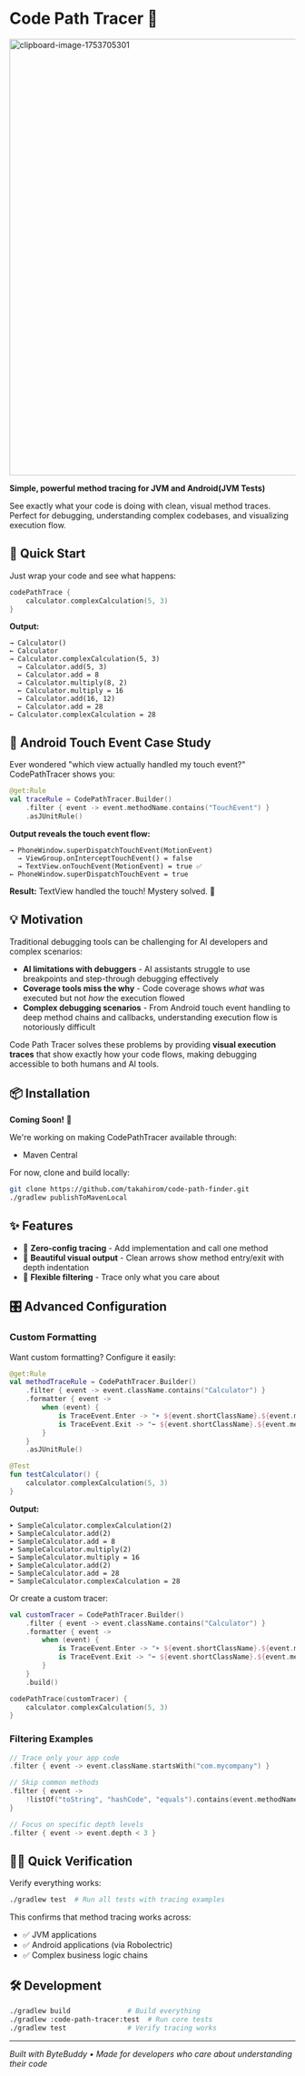 # Code Path Tracer 🧭

<img width="1408" height="768" alt="clipboard-image-1753705301" src="https://github.com/user-attachments/assets/6adb29ac-ce64-49ec-b141-f7bf9e29c511" />

**Simple, powerful method tracing for JVM and Android(JVM Tests)**

See exactly what your code is doing with clean, visual method traces. Perfect for debugging, understanding complex codebases, and visualizing execution flow.

## 🚀 Quick Start

Just wrap your code and see what happens:

```kotlin
codePathTrace {
    calculator.complexCalculation(5, 3)
}
```

**Output:**
```
→ Calculator()
← Calculator
→ Calculator.complexCalculation(5, 3)
  → Calculator.add(5, 3)
  ← Calculator.add = 8
  → Calculator.multiply(8, 2)
  ← Calculator.multiply = 16
  → Calculator.add(16, 12)
  ← Calculator.add = 28
← Calculator.complexCalculation = 28
```

## 🎯 Android Touch Event Case Study

Ever wondered "which view actually handled my touch event?" CodePathTracer shows you:

```kotlin
@get:Rule
val traceRule = CodePathTracer.Builder()
    .filter { event -> event.methodName.contains("TouchEvent") }
    .asJUnitRule()
```

**Output reveals the touch event flow:**
```
→ PhoneWindow.superDispatchTouchEvent(MotionEvent)
  → ViewGroup.onInterceptTouchEvent() = false
  → TextView.onTouchEvent(MotionEvent) = true ✅
← PhoneWindow.superDispatchTouchEvent = true
```

**Result:** TextView handled the touch! Mystery solved. 🎯

## 💡 Motivation

Traditional debugging tools can be challenging for AI developers and complex scenarios:
- **AI limitations with debuggers** - AI assistants struggle to use breakpoints and step-through debugging effectively
- **Coverage tools miss the why** - Code coverage shows *what* was executed but not *how* the execution flowed
- **Complex debugging scenarios** - From Android touch event handling to deep method chains and callbacks, understanding execution flow is notoriously difficult

Code Path Tracer solves these problems by providing **visual execution traces** that show exactly how your code flows, making debugging accessible to both humans and AI tools.

## 📦 Installation

**Coming Soon!** 🚧

We're working on making CodePathTracer available through:
- Maven Central

For now, clone and build locally:
```bash
git clone https://github.com/takahirom/code-path-finder.git
./gradlew publishToMavenLocal
```

## ✨ Features

- 🎯 **Zero-config tracing** - Add implementation and call one method
- 🎨 **Beautiful visual output** - Clean arrows show method entry/exit with depth indentation  
- 🔧 **Flexible filtering** - Trace only what you care about

## 🎛️ Advanced Configuration

### Custom Formatting 

Want custom formatting? Configure it easily:

```kotlin
@get:Rule
val methodTraceRule = CodePathTracer.Builder()
    .filter { event -> event.className.contains("Calculator") }
    .formatter { event -> 
        when (event) {
            is TraceEvent.Enter -> "➤ ${event.shortClassName}.${event.methodName}(${event.args.size})"
            is TraceEvent.Exit -> "⬅ ${event.shortClassName}.${event.methodName} = ${event.returnValue}"
        }
    }
    .asJUnitRule()

@Test
fun testCalculator() {
    calculator.complexCalculation(5, 3)
}
```

**Output:**
```
➤ SampleCalculator.complexCalculation(2)
➤ SampleCalculator.add(2)
⬅ SampleCalculator.add = 8
➤ SampleCalculator.multiply(2) 
⬅ SampleCalculator.multiply = 16
➤ SampleCalculator.add(2)
⬅ SampleCalculator.add = 28
⬅ SampleCalculator.complexCalculation = 28
```

Or create a custom tracer:

```kotlin
val customTracer = CodePathTracer.Builder()
    .filter { event -> event.className.contains("Calculator") }
    .formatter { event -> 
        when (event) {
            is TraceEvent.Enter -> "➤ ${event.shortClassName}.${event.methodName}(${event.args.size})"
            is TraceEvent.Exit -> "⬅ ${event.shortClassName}.${event.methodName} = ${event.returnValue}"
        }
    }
    .build()

codePathTrace(customTracer) {
    calculator.complexCalculation(5, 3)
}
```

### Filtering Examples

```kotlin
// Trace only your app code
.filter { event -> event.className.startsWith("com.mycompany") }

// Skip common methods
.filter { event -> 
    !listOf("toString", "hashCode", "equals").contains(event.methodName)
}

// Focus on specific depth levels
.filter { event -> event.depth < 3 }
```


## 🏃‍♂️ Quick Verification

Verify everything works:

```bash
./gradlew test  # Run all tests with tracing examples
```

This confirms that method tracing works across:
- ✅ JVM applications  
- ✅ Android applications (via Robolectric)
- ✅ Complex business logic chains

## 🛠️ Development

```bash
./gradlew build              # Build everything
./gradlew :code-path-tracer:test  # Run core tests  
./gradlew test               # Verify tracing works
```

---

*Built with ByteBuddy • Made for developers who care about understanding their code*